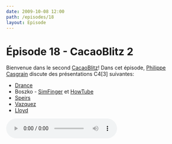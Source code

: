 ```yaml
---
date: 2009-10-08 12:00
path: /episodes/18
layout: Episode
---
```

# Épisode 18 - CacaoBlitz 2
<p>Bienvenue dans le second <a href="https://cacaocast.com/media/cacaoblitz_2.mp3" title="CacaoBlitz 2">CacaoBlitz</a>! Dans cet épisode, <a href="http://www.twitter.com/philippec" title="Philippe Casgrain sur Twitter">Philippe Casgrain</a> discute des présentations C4[3] suivantes:</p>
<ul><li><a href="http://bugreport.apple.com/" title="Drance">Drance</a></li>
<li>Boszko - <a href="http://github.com/atebits/SimFinger" title="SimFinger">SimFinger</a> et <a href="http://howtube.com/" title="HowTube">HowTube</a></li>
<li><a href="http://ecorner.stanford.edu/" title="Speirs">Speirs</a></li>
<li><a href="http://greenmango.org/" title="Vazquez">Vazquez</a></li>
<li><a href="http://cocotron.org/" title="Lloyd">Lloyd</a></li>
</ul>
<p><audio controls><source src="https://cacaocast.com/media/cacaoblitz_2.mp3" type="audio/mpeg"><source src="https://cacaocast.com/media/cacaoblitz_2.mp3" type="audio/mp4">Votre navigateur ne supporte pas l'élément audio / Your browser does not support the audio element.</audio></p>
